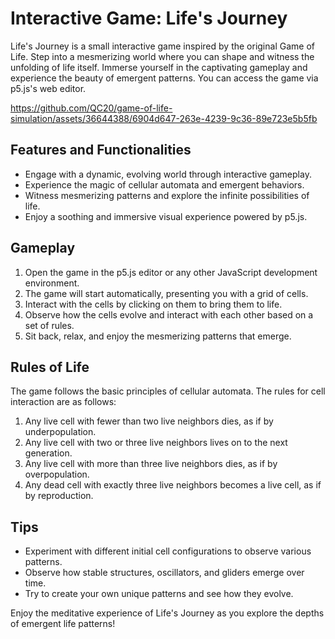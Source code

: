 # Interactive Game: Life's Journey
Life's Journey is a small interactive game inspired by the original Game of Life. Step into a mesmerizing world where you can shape and witness the unfolding of life itself. Immerse yourself in the captivating gameplay and experience the beauty of emergent patterns.
You can access the game via p5.js's web editor.

https://github.com/QC20/game-of-life-simulation/assets/36644388/6904d647-263e-4239-9c36-89e723e5b5fb


## Features and Functionalities
- Engage with a dynamic, evolving world through interactive gameplay.
- Experience the magic of cellular automata and emergent behaviors.
- Witness mesmerizing patterns and explore the infinite possibilities of life.
- Enjoy a soothing and immersive visual experience powered by p5.js.

## Gameplay
1. Open the game in the p5.js editor or any other JavaScript development environment.
2. The game will start automatically, presenting you with a grid of cells.
3. Interact with the cells by clicking on them to bring them to life.
4. Observe how the cells evolve and interact with each other based on a set of rules.
5. Sit back, relax, and enjoy the mesmerizing patterns that emerge.

## Rules of Life
The game follows the basic principles of cellular automata. The rules for cell interaction are as follows:

1. Any live cell with fewer than two live neighbors dies, as if by underpopulation.
2. Any live cell with two or three live neighbors lives on to the next generation.
3. Any live cell with more than three live neighbors dies, as if by overpopulation.
4. Any dead cell with exactly three live neighbors becomes a live cell, as if by reproduction.

## Tips
- Experiment with different initial cell configurations to observe various patterns.
- Observe how stable structures, oscillators, and gliders emerge over time.
- Try to create your own unique patterns and see how they evolve.

Enjoy the meditative experience of Life's Journey as you explore the depths of emergent life patterns!

